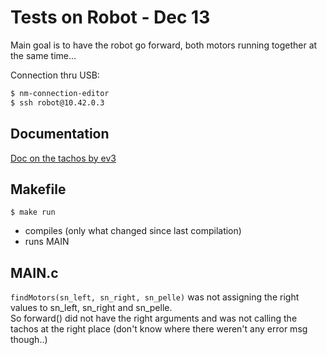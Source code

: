# Tests on Robot - Dec 13

Main goal is to have the robot go forward, both motors running together at the same time...<br/>

Connection thru USB:
```sh
$ nm-connection-editor
$ ssh robot@10.42.0.3
```

## Documentation
[Doc on the tachos by ev3](http://www.ev3dev.org/docs/tutorials/tacho-motors/)

## Makefile
```$ make run``` 
* compiles (only what changed since last compilation)
* runs MAIN

## MAIN.c
```findMotors(sn_left, sn_right, sn_pelle)``` was not assigning the right values to sn_left, sn_right and sn_pelle.<br/>
So forward() did not have the right arguments and was not calling the tachos at the right place (don't know where there weren't any error msg though..)
